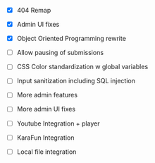 - [x] 404 Remap
- [x] Admin UI fixes
- [x] Object Oriented Programming rewrite
- [ ] Allow pausing of submissions 
- [ ] CSS Color standardization w global variables
- [ ] Input sanitization including SQL injection
- [ ] More admin features
- [ ] More admin UI fixes
- [ ] Youtube Integration + player
- [ ] KaraFun Integration
- [ ] Local file integration


